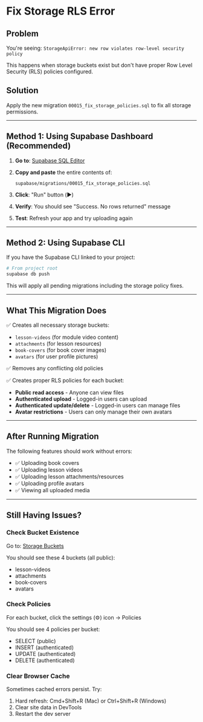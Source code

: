 # Fix Storage RLS Error

## Problem
You're seeing: `StorageApiError: new row violates row-level security policy`

This happens when storage buckets exist but don't have proper Row Level Security (RLS) policies configured.

## Solution

Apply the new migration `00015_fix_storage_policies.sql` to fix all storage permissions.

---

## Method 1: Using Supabase Dashboard (Recommended)

1. **Go to**: [Supabase SQL Editor](https://supabase.com/dashboard/project/jtwmuugzyzauoyjvpymh/sql/new)

2. **Copy and paste** the entire contents of:
   ```
   supabase/migrations/00015_fix_storage_policies.sql
   ```

3. **Click**: "Run" button (▶️)

4. **Verify**: You should see "Success. No rows returned" message

5. **Test**: Refresh your app and try uploading again

---

## Method 2: Using Supabase CLI

If you have the Supabase CLI linked to your project:

```bash
# From project root
supabase db push
```

This will apply all pending migrations including the storage policy fixes.

---

## What This Migration Does

✅ Creates all necessary storage buckets:
   - `lesson-videos` (for module video content)
   - `attachments` (for lesson resources)
   - `book-covers` (for book cover images)
   - `avatars` (for user profile pictures)

✅ Removes any conflicting old policies

✅ Creates proper RLS policies for each bucket:
   - **Public read access** - Anyone can view files
   - **Authenticated upload** - Logged-in users can upload
   - **Authenticated update/delete** - Logged-in users can manage files
   - **Avatar restrictions** - Users can only manage their own avatars

---

## After Running Migration

The following features should work without errors:
- ✅ Uploading book covers
- ✅ Uploading lesson videos
- ✅ Uploading lesson attachments/resources
- ✅ Uploading profile avatars
- ✅ Viewing all uploaded media

---

## Still Having Issues?

### Check Bucket Existence
Go to: [Storage Buckets](https://supabase.com/dashboard/project/jtwmuugzyzauoyjvpymh/storage/buckets)

You should see these 4 buckets (all public):
- lesson-videos
- attachments
- book-covers
- avatars

### Check Policies
For each bucket, click the settings (⚙️) icon → Policies

You should see 4 policies per bucket:
- SELECT (public)
- INSERT (authenticated)
- UPDATE (authenticated)
- DELETE (authenticated)

### Clear Browser Cache
Sometimes cached errors persist. Try:
1. Hard refresh: Cmd+Shift+R (Mac) or Ctrl+Shift+R (Windows)
2. Clear site data in DevTools
3. Restart the dev server









